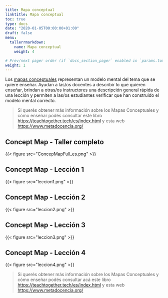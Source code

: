 ```yaml
---
title: Mapa conceptual
linktitle: Mapa conceptual
toc: true
type: docs
date: "2020-01-05T00:00:00+01:00"
draft: false
menu:
  tallerrmarkdown:
    name: Mapa conceptual
    weight: 4

# Prev/next pager order (if `docs_section_pager` enabled in `params.toml`)
weight: 1
---
```


Los [mapas conceptuales](https://teachtogether.tech/es/index.html#s:memory-concept-maps) representan un modelo mental del tema que se quiere enseñar. Ayudan a las/os docentes a describir lo que quieren enseñar, brindan a otras/os instructores una descripción general rápida de una lección y permiten a las/os estudiantes verificar que han construido el modelo mental correcto.

> Si querés obtener más información sobre los Mapas Conceptuales y cómo enseñar podés consultar este libro https://teachtogether.tech/es/index.html y esta web https://www.metadocencia.org/

## Concept Map - Taller completo


{{< figure src="ConcepMapFull_es.png" >}}

## Concept Map - Lección 1


{{< figure src="leccion1.png" >}}

## Concept Map - Lección 2

{{< figure src="leccion2.png" >}}

## Concept Map - Lección 3

{{< figure src="leccion3.png" >}}

## Concept Map - Lección 4

{{< figure src="leccion4.png" >}}

> Si querés obtener más información sobre los Mapas Conceptuales y cómo enseñar podés consultar acá este libro https://teachtogether.tech/es/index.html y esta web https://www.metadocencia.org/
